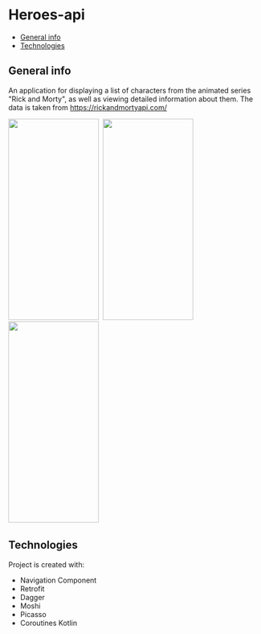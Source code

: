 # Heroes-api
* [General info](#general-info)
* [Technologies](#technologies)

## General info
An application for displaying a list of characters from the animated series "Rick and Morty", as well as viewing detailed information about them. The data is taken from https://rickandmortyapi.com/
  <div>
    <img src="https://github.com/Alexmozg123/Heroes-api/assets/78591861/b553f8ac-327a-4713-8399-6be21ad491e8" width="180" height="400"/>&nbsp;
    <img src="https://github.com/Alexmozg123/Heroes-api/assets/78591861/b6acafdb-4852-4c9d-b345-3ec2168b6d38" width="180" height="400"/>&nbsp;
    <img src="https://github.com/Alexmozg123/Heroes-api/assets/78591861/036441ae-3ecf-425e-aab6-af210516795d" width="180" height="400"/>&nbsp;
  </div>

## Technologies
Project is created with:
* Navigation Component
* Retrofit
* Dagger
* Moshi
* Picasso
* Coroutines Kotlin
